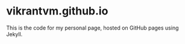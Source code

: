 vikrantvm.github.io
=====================
This is the code for my personal page, hosted on GitHub pages using Jekyll.
